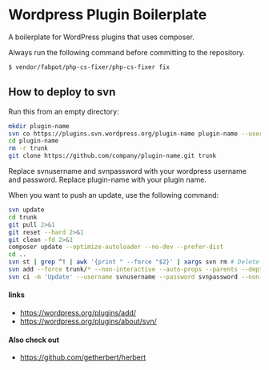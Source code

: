 Wordpress Plugin Boilerplate
=========

A boilerplate for WordPress plugins that uses composer.

Always run the following command before committing to the repository.
```bash
$ vendor/fabpot/php-cs-fixer/php-cs-fixer fix
```

## How to deploy to svn

Run this from an empty directory:

```bash
mkdir plugin-name
svn co https://plugins.svn.wordpress.org/plugin-name plugin-name --username svnusername --password svnpassword --non-interactive
cd plugin-name
rm -r trunk
git clone https://github.com/company/plugin-name.git trunk
```
Replace svnusername and svnpassword with your wordpress username and password. Replace plugin-name with your plugin name.

When you want to push an update, use the following command:

```bash
svn update
cd trunk
git pull 2>&1
git reset --hard 2>&1
git clean -fd 2>&1
composer update --optimize-autoloader --no-dev --prefer-dist
cd ..
svn st | grep ^! | awk '{print " --force "$2}' | xargs svn rm # Delete all locally missing files 2>&1
svn add --force trunk/* --non-interactive --auto-props --parents --depth infinity
svn ci -m 'Update' --username svnusername --password svnpassword --non-interactive
```


#### links
- https://wordpress.org/plugins/add/
- https://wordpress.org/plugins/about/svn/

#### Also check out
- https://github.com/getherbert/herbert

